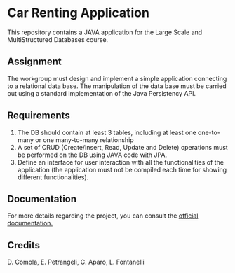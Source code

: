 # Car Renting Application
This repository contains a JAVA application for the Large Scale and MultiStructured Databases course.

## Assignment
The workgroup must design and implement a simple application connecting to a relational data base. The manipulation of the data base must be carried out using a standard implementation of the Java Persistency API.

## Requirements 
1. The DB should contain at least 3 tables, including at least one one-to-many or one many-to-many relationship
1. A set of CRUD (Create/Insert, Read, Update and Delete) operations must be performed on the DB using JAVA code with JPA. 
1. Define an interface for user interaction with all the functionalities of the application (the application must not be compiled each time for showing different functionalities).

## Documentation
For more details regarding the project, you can consult the [official documentation.](/docs/documentation.pdf)

## Credits
D. Comola, E. Petrangeli, C. Aparo, L. Fontanelli